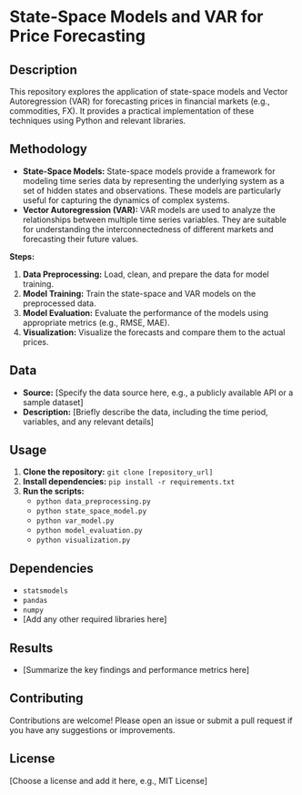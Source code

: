 # State-Space Models and VAR for Price Forecasting

## Description

This repository explores the application of state-space models and Vector Autoregression (VAR) for forecasting prices in financial markets (e.g., commodities, FX). It provides a practical implementation of these techniques using Python and relevant libraries.

## Methodology

* **State-Space Models:**  State-space models provide a framework for modeling time series data by representing the underlying system as a set of hidden states and observations. These models are particularly useful for capturing the dynamics of complex systems.
* **Vector Autoregression (VAR):** VAR models are used to analyze the relationships between multiple time series variables. They are suitable for understanding the interconnectedness of different markets and forecasting their future values.

**Steps:**

1. **Data Preprocessing:** Load, clean, and prepare the data for model training.
2. **Model Training:** Train the state-space and VAR models on the preprocessed data.
3. **Model Evaluation:** Evaluate the performance of the models using appropriate metrics (e.g., RMSE, MAE).
4. **Visualization:** Visualize the forecasts and compare them to the actual prices.

## Data

* **Source:** [Specify the data source here, e.g., a publicly available API or a sample dataset]
* **Description:** [Briefly describe the data, including the time period, variables, and any relevant details]

## Usage

1. **Clone the repository:** `git clone [repository_url]`
2. **Install dependencies:** `pip install -r requirements.txt`
3. **Run the scripts:**
    * `python data_preprocessing.py`
    * `python state_space_model.py`
    * `python var_model.py`
    * `python model_evaluation.py`
    * `python visualization.py`

## Dependencies

* `statsmodels`
* `pandas`
* `numpy`
* [Add any other required libraries here]

## Results

* [Summarize the key findings and performance metrics here]

## Contributing

Contributions are welcome! Please open an issue or submit a pull request if you have any suggestions or improvements.

## License

[Choose a license and add it here, e.g., MIT License]
